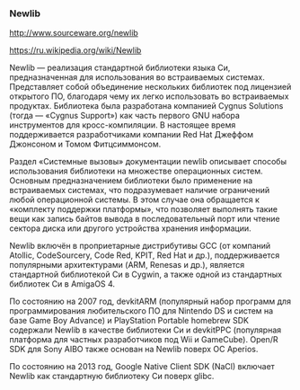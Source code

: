 ### Newlib

http://www.sourceware.org/newlib

https://ru.wikipedia.org/wiki/Newlib

Newlib — реализация стандартной библиотеки языка Си, предназначенная для использования во встраиваемых системах. Представляет собой объединение нескольких библиотек под лицензией открытого ПО, благодаря чему их легко использовать во встраиваемых продуктах. Библиотека была разработана компанией Cygnus Solutions (тогда — «Cygnus Support») как часть первого GNU набора инструментов для кросс-компиляции. В настоящее время поддерживается разработчиками компании Red Hat Джеффом Джонсоном и Томом Фитцсиммонсом.

Раздел «Системные вызовы» документации newlib описывает способы использования библиотеки на множестве операционных систем. Основным предназначением библиотеки было применение на встраиваемых системах, что подразумевает наличие ограничений любой операционной системы. В этом случае она обращается к «комплекту поддержки платформы», что позволяет выполнять такие вещи как запись байтов вывода в последовательный порт или чтение сектора диска или другого устройства хранения информации.

Newlib включён в проприетарные дистрибутивы GCC (от компаний Atollic, CodeSourcery, Code Red, KPIT, Red Hat и др.), поддерживается популярными архитектурами (ARM, Renesas и др.), является стандартной библиотекой Си в Cygwin, а также одной из стандартных библиотек Си в AmigaOS 4.

По состоянию на 2007 год, devkitARM (популярный набор программ для программирования любительского ПО для Nintendo DS и систем на базе Game Boy Advance) и PlayStation Portable homebrew SDK содержали Newlib в качестве библиотеки Си и devkitPPC (популярная платформа для частных разработчиков под Wii и GameCube). Open/R SDK для Sony AIBO также основан на Newlib поверх ОС Aperios.

По состоянию на 2013 год, Google Native Client SDK (NaCl) включает Newlib как стандартную библиотеку Си поверх glibc.
